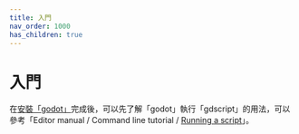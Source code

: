 ```yaml
---
title: 入門
nav_order: 1000
has_children: true
---
```


# 入門


在[安裝「godot」](https://samwhelp.github.io/note-about-godot/read/install/arch.html)完成後，可以先了解「godot」執行「gdscript」的用法，可以參考「Editor manual / Command line tutorial / [Running a script](https://docs.godotengine.org/en/stable/tutorials/editor/command_line_tutorial.html#running-a-script)」。
